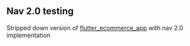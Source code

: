 ## Nav 2.0 testing

Stripped down version of [flutter_ecommerce_app](https://github.com/TheAlphamerc/flutter_ecommerce_app) with nav 2.0 implementation